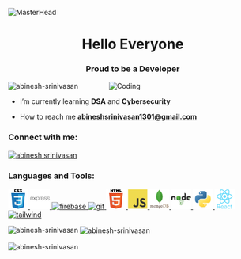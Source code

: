 ![MasterHead](https://i.pinimg.com/originals/ba/0e/b8/ba0eb82dbe74fb21925083c2ea7475b4.jpg)
<h1 align="center">Hello Everyone</h1>
<h3 align="center">Proud to be a Developer</h3>
<img align="right" alt="Coding" width="300" src="https://gifdb.com/images/high/computer-system-coding-j3szfjv9fwb5at9x.gif">

<p align="left"> <img src="https://komarev.com/ghpvc/?username=abinesh-srinivasan&label=Profile%20views&color=0e75b6&style=flat" alt="abinesh-srinivasan" /> </p>

-  I’m currently learning **DSA** and **Cybersecurity**

-  How to reach me **abineshsrinivasan1301@gmail.com**


<h3 align="left">Connect with me:</h3>
<p align="left">
<a href="https://www.linkedin.com/in/abineshsrinivasan/" target="blank"><img align="center" src="https://raw.githubusercontent.com/rahuldkjain/github-profile-readme-generator/master/src/images/icons/Social/linked-in-alt.svg" alt="abinesh srinivasan" height="30" width="40" /></a>
</p>

<h3 align="left">Languages and Tools:</h3>
<p align="left"> <a href="https://www.w3schools.com/css/" target="_blank" rel="noreferrer"> <img src="https://raw.githubusercontent.com/devicons/devicon/master/icons/css3/css3-original-wordmark.svg" alt="css3" width="40" height="40"/> </a> <a href="https://expressjs.com" target="_blank" rel="noreferrer"> <img src="https://raw.githubusercontent.com/devicons/devicon/master/icons/express/express-original-wordmark.svg" alt="express" width="40" height="40"/> </a> <a href="https://firebase.google.com/" target="_blank" rel="noreferrer"> <img src="https://www.vectorlogo.zone/logos/firebase/firebase-icon.svg" alt="firebase" width="40" height="40"/> </a> <a href="https://git-scm.com/" target="_blank" rel="noreferrer"> <img src="https://www.vectorlogo.zone/logos/git-scm/git-scm-icon.svg" alt="git" width="40" height="40"/> </a> <a href="https://www.w3.org/html/" target="_blank" rel="noreferrer"> <img src="https://raw.githubusercontent.com/devicons/devicon/master/icons/html5/html5-original-wordmark.svg" alt="html5" width="40" height="40"/> </a> <a href="https://developer.mozilla.org/en-US/docs/Web/JavaScript" target="_blank" rel="noreferrer"> <img src="https://raw.githubusercontent.com/devicons/devicon/master/icons/javascript/javascript-original.svg" alt="javascript" width="40" height="40"/> </a> <a href="https://www.mongodb.com/" target="_blank" rel="noreferrer"> <img src="https://raw.githubusercontent.com/devicons/devicon/master/icons/mongodb/mongodb-original-wordmark.svg" alt="mongodb" width="40" height="40"/> </a> <a href="https://nodejs.org" target="_blank" rel="noreferrer"> <img src="https://raw.githubusercontent.com/devicons/devicon/master/icons/nodejs/nodejs-original-wordmark.svg" alt="nodejs" width="40" height="40"/> </a> <a href="https://www.python.org" target="_blank" rel="noreferrer"> <img src="https://raw.githubusercontent.com/devicons/devicon/master/icons/python/python-original.svg" alt="python" width="40" height="40"/> </a> <a href="https://reactjs.org/" target="_blank" rel="noreferrer"> <img src="https://raw.githubusercontent.com/devicons/devicon/master/icons/react/react-original-wordmark.svg" alt="react" width="40" height="40"/> </a> <a href="https://tailwindcss.com/" target="_blank" rel="noreferrer"> <img src="https://www.vectorlogo.zone/logos/tailwindcss/tailwindcss-icon.svg" alt="tailwind" width="40" height="40"/> </a> </p>


<p><img align="left" src="https://github-readme-stats.vercel.app/api/top-langs?username=abinesh-srinivasan&show_icons=true&locale=en&layout=compact" alt="abinesh-srinivasan" /></p>

<p>&nbsp;<img align="center" src="https://github-readme-stats.vercel.app/api?username=abinesh-srinivasan&show_icons=true&locale=en" alt="abinesh-srinivasan" /></p>

<p><img align="center" src="https://github-readme-streak-stats.herokuapp.com/?user=abinesh-srinivasan&" alt="abinesh-srinivasan" /></p>
